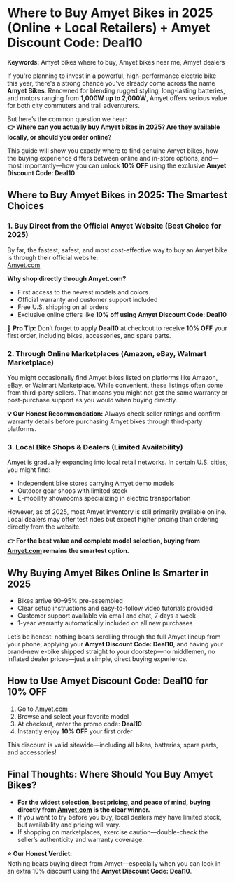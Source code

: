<!DOCTYPE html>
<html lang="en">
<head>
    <meta charset="UTF-8">
    <meta name="viewport" content="width=device-width, initial-scale=1.0">
    <meta name="description" content="Where to buy Amyet bikes in 2025 and how to save 10% with Amyet Discount Code: Deal10. Compare options between online stores, local retailers, and marketplaces.">
</head>
<body>
    <h1>Where to Buy Amyet Bikes in 2025 (Online + Local Retailers) + Amyet Discount Code: Deal10</h1>
    <p><strong>Keywords:</strong> Amyet bikes where to buy, Amyet bikes near me, Amyet dealers</p>
    <p>If you're planning to invest in a powerful, high-performance electric bike this year, there's a strong chance you've already come across the name <strong>Amyet Bikes</strong>. Renowned for blending rugged styling, long-lasting batteries, and motors ranging from <strong>1,000W up to 2,000W</strong>, Amyet offers serious value for both city commuters and trail adventurers.</p>
    <p>But here’s the common question we hear:<br>
    <strong>👉 Where can you actually buy Amyet bikes in 2025? Are they available locally, or should you order online?</strong></p>
    <p>This guide will show you exactly where to find genuine Amyet bikes, how the buying experience differs between online and in-store options, and—most importantly—how you can unlock <strong>10% OFF</strong> using the exclusive <strong>Amyet Discount Code: Deal10</strong>.</p>
    <h2>Where to Buy Amyet Bikes in 2025: The Smartest Choices</h2>
    <h3>1. Buy Direct from the Official Amyet Website (Best Choice for 2025)</h3>
    <p>By far, the fastest, safest, and most cost-effective way to buy an Amyet bike is through their official website:<br>
    <a href="https://www.amyet.com/?ref=Deal10" target="_blank">Amyet.com</a></p>
    <p><strong>Why shop directly through Amyet.com?</strong></p>
    <ul>
        <li>First access to the newest models and colors</li>
        <li>Official warranty and customer support included</li>
        <li>Free U.S. shipping on all orders</li>
        <li>Exclusive online offers like <strong>10% off using Amyet Discount Code: Deal10</strong></li>
    </ul>
    <p><strong>🎁 Pro Tip:</strong> Don’t forget to apply <strong>Deal10</strong> at checkout to receive <strong>10% OFF</strong> your first order, including bikes, accessories, and spare parts.</p>
    <h3>2. Through Online Marketplaces (Amazon, eBay, Walmart Marketplace)</h3>
    <p>You might occasionally find Amyet bikes listed on platforms like Amazon, eBay, or Walmart Marketplace. While convenient, these listings often come from third-party sellers. That means you might not get the same warranty or post-purchase support as you would when buying directly.</p>
    <p><strong>💡 Our Honest Recommendation:</strong> Always check seller ratings and confirm warranty details before purchasing Amyet bikes through third-party platforms.</p>
    <h3>3. Local Bike Shops & Dealers (Limited Availability)</h3>
    <p>Amyet is gradually expanding into local retail networks. In certain U.S. cities, you might find:</p>
    <ul>
        <li>Independent bike stores carrying Amyet demo models</li>
        <li>Outdoor gear shops with limited stock</li>
        <li>E-mobility showrooms specializing in electric transportation</li>
    </ul>
    <p>However, as of 2025, most Amyet inventory is still primarily available online. Local dealers may offer test rides but expect higher pricing than ordering directly from the website.</p>
    <p><strong>👉 For the best value and complete model selection, buying from <a href="https://www.amyet.com/?ref=Deal10" target="_blank">Amyet.com</a> remains the smartest option.</strong></p>
    <h2>Why Buying Amyet Bikes Online Is Smarter in 2025</h2>
    <ul>
        <li>Bikes arrive 90–95% pre-assembled</li>
        <li>Clear setup instructions and easy-to-follow video tutorials provided</li>
        <li>Customer support available via email and chat, 7 days a week</li>
        <li>1-year warranty automatically included on all new purchases</li>
    </ul>
    <p>Let’s be honest: nothing beats scrolling through the full Amyet lineup from your phone, applying your <strong>Amyet Discount Code: Deal10</strong>, and having your brand-new e-bike shipped straight to your doorstep—no middlemen, no inflated dealer prices—just a simple, direct buying experience.</p>
    <h2>How to Use Amyet Discount Code: Deal10 for 10% OFF</h2>
    <ol>
        <li>Go to <a href="https://www.amyet.com/?ref=Deal10" target="_blank">Amyet.com</a></li>
        <li>Browse and select your favorite model</li>
        <li>At checkout, enter the promo code: <strong>Deal10</strong></li>
        <li>Instantly enjoy <strong>10% OFF</strong> your first order</li>
    </ol>
    <p>This discount is valid sitewide—including all bikes, batteries, spare parts, and accessories!</p>
    <h2>Final Thoughts: Where Should You Buy Amyet Bikes?</h2>
    <ul>
        <li><strong>For the widest selection, best pricing, and peace of mind, buying directly from <a href="https://www.amyet.com/?ref=Deal10" target="_blank">Amyet.com</a> is the clear winner.</strong></li>
        <li>If you want to try before you buy, local dealers may have limited stock, but availability and pricing will vary.</li>
        <li>If shopping on marketplaces, exercise caution—double-check the seller’s authenticity and warranty coverage.</li>
    </ul>
    <p><strong>⭐ Our Honest Verdict:</strong><br>
    Nothing beats buying direct from Amyet—especially when you can lock in an extra 10% discount using the <strong>Amyet Discount Code: Deal10</strong>.</p>
 
</body>
</html>

